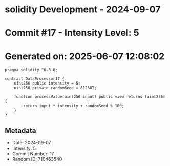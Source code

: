 ﻿# solidity Development - 2024-09-07
# Commit #17 - Intensity Level: 5
# Generated on: 2025-06-07 12:08:02
```solidity
pragma solidity ^0.8.0;

contract DataProcessor17 {
    uint256 public intensity = 5;
    uint256 private randomSeed = 812387;

    function processValue(uint256 input) public view returns (uint256) {
        return input * intensity + randomSeed % 100;
    }
}
```
## Metadata
- Date: 2024-09-07
- Intensity: 5
- Commit Number: 17
- Random ID: 710463540
